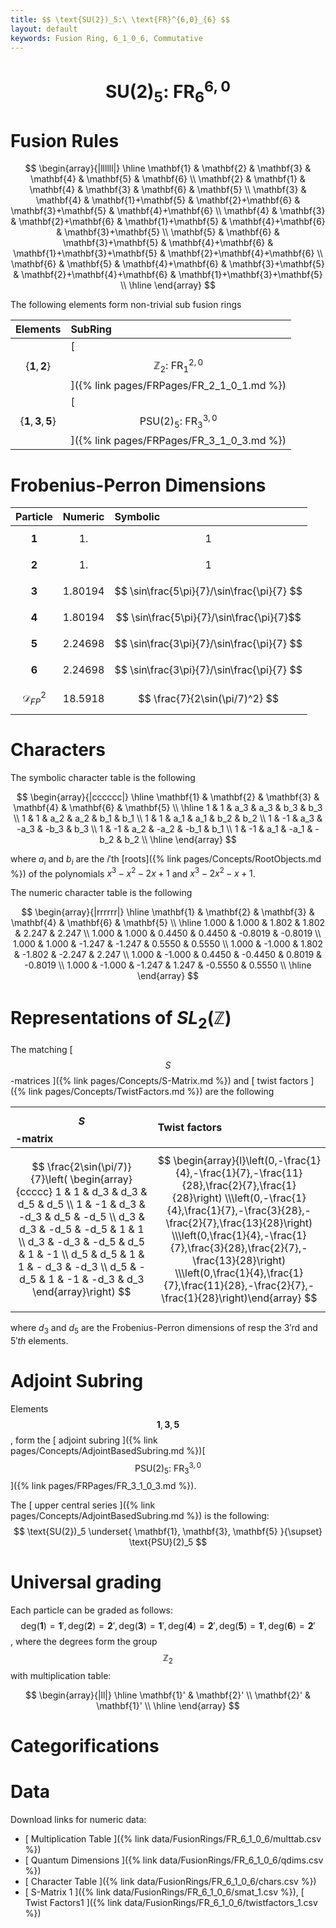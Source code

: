 ```yaml
---
title: $$ \text{SU(2})_5:\ \text{FR}^{6,0}_{6} $$
layout: default
keywords: Fusion Ring, 6_1_0_6, Commutative
---
```

# $$ \text{SU(2})_5:\ \text{FR}^{6,0}_{6} $$


# Fusion Rules

$$
\begin{array}{|llllll|}
\hline
 \mathbf{1} & \mathbf{2} & \mathbf{3} & \mathbf{4} & \mathbf{5} & \mathbf{6} \\
 \mathbf{2} & \mathbf{1} & \mathbf{4} & \mathbf{3} & \mathbf{6} & \mathbf{5} \\
 \mathbf{3} & \mathbf{4} & \mathbf{1}+\mathbf{5} & \mathbf{2}+\mathbf{6} & \mathbf{3}+\mathbf{5} & \mathbf{4}+\mathbf{6} \\
 \mathbf{4} & \mathbf{3} & \mathbf{2}+\mathbf{6} & \mathbf{1}+\mathbf{5} & \mathbf{4}+\mathbf{6} & \mathbf{3}+\mathbf{5} \\
 \mathbf{5} & \mathbf{6} & \mathbf{3}+\mathbf{5} & \mathbf{4}+\mathbf{6} & \mathbf{1}+\mathbf{3}+\mathbf{5} & \mathbf{2}+\mathbf{4}+\mathbf{6} \\
 \mathbf{6} & \mathbf{5} & \mathbf{4}+\mathbf{6} & \mathbf{3}+\mathbf{5} & \mathbf{2}+\mathbf{4}+\mathbf{6} & \mathbf{1}+\mathbf{3}+\mathbf{5} \\
\hline
\end{array}
$$


The following elements form non-trivial sub fusion rings

| Elements | SubRing |
| :------ | :------ |
| $$ \{\mathbf{1},\mathbf{2}\} $$ | [ $$ \mathbb{Z}_2:\ \text{FR}^{2,0}_{1} $$ ]({% link pages/FRPages/FR_2_1_0_1.md %}) |
| $$ \{\mathbf{1},\mathbf{3},\mathbf{5}\} $$ | [ $$ \text{PSU}(2)_5:\ \text{FR}^{3,0}_{3} $$ ]({% link pages/FRPages/FR_3_1_0_3.md %}) |

# Frobenius-Perron Dimensions

| Particle | Numeric | Symbolic |
| :------ | :------ | :------ |
| $$ \mathbf{1} $$ | $$ 1. $$ | $$ 1 $$ |
| $$ \mathbf{2} $$ | $$ 1. $$ | $$ 1 $$ |
| $$ \mathbf{3} $$ | $$ 1.80194 $$ | $$ \sin\frac{5\pi}{7}/\sin\frac{\pi}{7} $$ |
| $$ \mathbf{4} $$ | $$ 1.80194 $$ | $$ \sin\frac{5\pi}{7}/\sin\frac{\pi}{7}$$ |
| $$ \mathbf{5} $$ | $$ 2.24698 $$ | $$ \sin\frac{3\pi}{7}/\sin\frac{\pi}{7} $$ |
| $$ \mathbf{6} $$ | $$ 2.24698 $$ | $$ \sin\frac{3\pi}{7}/\sin\frac{\pi}{7} $$ |
| $$ \mathcal{D}_{FP}^2 $$ | $$ 18.5918 $$ | $$ \frac{7}{2\sin(\pi/7)^2} $$ |

# Characters

The symbolic character table is the following

$$
\begin{array}{|cccccc|}
\hline
 \mathbf{1} & \mathbf{2} & \mathbf{3} & \mathbf{4} & \mathbf{6} & \mathbf{5} \\
\hline
 1 & 1 & a_3 & a_3 & b_3 & b_3 \\
 1 & 1 & a_2 & a_2 & b_1 & b_1 \\
 1 & 1 & a_1 & a_1 & b_2 & b_2 \\
 1 & -1 & a_3 & -a_3 & -b_3 & b_3 \\
 1 & -1 & a_2 & -a_2 & -b_1 & b_1 \\
 1 & -1 & a_1 & -a_1 & -b_2 & b_2 \\
\hline
\end{array}
$$

where $a_i$ and $b_i$ are the $i'$th [roots]({% link pages/Concepts/RootObjects.md %}) of the polynomials $x^3 - x^2 -2x + 1$ and $x^3 -2x^2 -x + 1$.

The numeric character table is the following

$$
\begin{array}{|rrrrrr|}
\hline
 \mathbf{1} & \mathbf{2} & \mathbf{3} & \mathbf{4} & \mathbf{6} & \mathbf{5} \\
\hline
 1.000 & 1.000 & 1.802 & 1.802 & 2.247 & 2.247 \\
 1.000 & 1.000 & 0.4450 & 0.4450 & -0.8019 & -0.8019 \\
 1.000 & 1.000 & -1.247 & -1.247 & 0.5550 & 0.5550 \\
 1.000 & -1.000 & 1.802 & -1.802 & -2.247 & 2.247 \\
 1.000 & -1.000 & 0.4450 & -0.4450 & 0.8019 & -0.8019 \\
 1.000 & -1.000 & -1.247 & 1.247 & -0.5550 & 0.5550 \\
\hline
\end{array}
$$

# Representations of $SL_2(\mathbb{Z})$

The matching [ $$ S $$-matrices ]({% link pages/Concepts/S-Matrix.md %}) and [ twist factors ]({% link pages/Concepts/TwistFactors.md %}) are the following

| $$ S $$-matrix | Twist factors |
| :------ | :------ |
| $$ \frac{2\sin(\pi/7)}{7}\left( \begin{array}{ccccc} 1 & 1 & d_3 & d_3 & d_5 & d_5 \\ 1 & -1 & d_3 & -d_3 & d_5 & -d_5 \\ d_3 & d_3 & -d_5 & -d_5 & 1 & 1 \\ d_3 & -d_3 & -d_5 & d_5 & 1 & -1 \\ d_5 & d_5 & 1 & 1 & - d_3 & -d_3 \\ d_5 & -d_5 & 1 & -1 & -d_3 & d_3 \end{array}\right) $$ | $$ \begin{array}{l}\left(0,-\frac{1}{4},-\frac{1}{7},-\frac{11}{28},\frac{2}{7},\frac{1}{28}\right) \\\left(0,-\frac{1}{4},\frac{1}{7},-\frac{3}{28},-\frac{2}{7},\frac{13}{28}\right) \\\left(0,\frac{1}{4},-\frac{1}{7},\frac{3}{28},\frac{2}{7},-\frac{13}{28}\right) \\\left(0,\frac{1}{4},\frac{1}{7},\frac{11}{28},-\frac{2}{7},-\frac{1}{28}\right)\end{array} $$ |

where $d_3$ and $d_5$ are the Frobenius-Perron dimensions of resp the $3'$rd and $5'th$ elements.

# Adjoint Subring

Elements $$ \mathbf{1}, \mathbf{3}, \mathbf{5} $$, form the [ adjoint subring ]({% link pages/Concepts/AdjointBasedSubring.md %})[ $$ \text{PSU}(2)_5:\ \text{FR}^{3,0}_{3} $$ ]({% link pages/FRPages/FR_3_1_0_3.md %}).

The [ upper central series ]({% link pages/Concepts/AdjointBasedSubring.md %}) is the following:
$$
\text{SU(2})_5 \underset{ \mathbf{1}, \mathbf{3}, \mathbf{5} }{\supset}  \text{PSU}(2)_5
$$

# Universal grading

Each particle can be graded as follows: $$ \text{deg}(\mathbf{1}) = \mathbf{1}', \text{deg}(\mathbf{2}) = \mathbf{2}', \text{deg}(\mathbf{3}) = \mathbf{1}', \text{deg}(\mathbf{4}) = \mathbf{2}', \text{deg}(\mathbf{5}) = \mathbf{1}', \text{deg}(\mathbf{6}) = \mathbf{2}' $$, where the degrees form the group $$ \mathbb{Z}_2 $$ with multiplication table:

$$
\begin{array}{|ll|}
\hline
 \mathbf{1}' & \mathbf{2}' \\
 \mathbf{2}' & \mathbf{1}' \\
\hline
\end{array}
$$

# Categorifications



# Data

Download links for numeric data:

* [ Multiplication Table ]({% link data/FusionRings/FR_6_1_0_6/multtab.csv %})
* [ Quantum Dimensions ]({% link data/FusionRings/FR_6_1_0_6/qdims.csv %})
* [ Character Table ]({% link data/FusionRings/FR_6_1_0_6/chars.csv %})
* [ S-Matrix 1 ]({% link data/FusionRings/FR_6_1_0_6/smat_1.csv %}), [ Twist Factors1 ]({% link data/FusionRings/FR_6_1_0_6/twistfactors_1.csv %})
